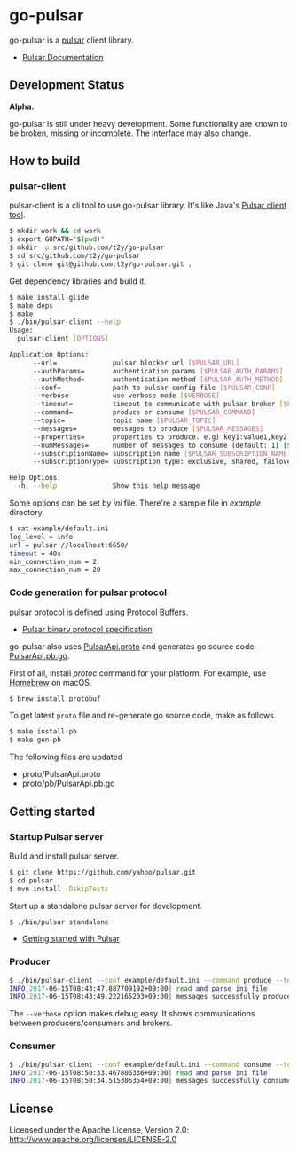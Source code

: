 # go-pulsar

go-pulsar is a [pulsar](https://github.com/yahoo/pulsar) client library.

* [Pulsar Documentation](https://github.com/yahoo/pulsar/blob/master/docs/Documentation.md)


## Development Status

**Alpha.**

go-pulsar is still under heavy development. Some functionality are known to be broken, missing or incomplete. The interface may also change.


## How to build

### pulsar-client

pulsar-client is a cli tool to use go-pulsar library. It's like Java's [Pulsar client tool](https://github.com/yahoo/pulsar/blob/master/docs/AdminTools.md#pulsar-client-tool).

```bash
$ mkdir work && cd work
$ export GOPATH="$(pwd)"
$ mkdir -p src/github.com/t2y/go-pulsar
$ cd src/github.com/t2y/go-pulsar
$ git clone git@github.com:t2y/go-pulsar.git .
```

Get dependency libraries and build it.

```bash
$ make install-glide
$ make deps
$ make
$ ./bin/pulsar-client --help
Usage:
  pulsar-client [OPTIONS]

Application Options:
      --url=              pulsar blocker url [$PULSAR_URL]
      --authParams=       authentication params [$PULSAR_AUTH_PARAMS]
      --authMethod=       authentication method [$PULSAR_AUTH_METHOD]
      --conf=             path to pulsar config file [$PULSAR_CONF]
      --verbose           use verbose mode [$VERBOSE]
      --timeout=          timeout to communicate with pulsar broker [$PULSAR_TIMEOUT]
      --command=          produce or consume [$PULSAR_COMMAND]
      --topic=            topic name [$PULSAR_TOPIC]
      --messages=         messages to produce [$PULSAR_MESSAGES]
      --properties=       properties to produce. e.g) key1:value1,key2:value2 [$PULSAR_PROPERTIES]
      --numMessages=      number of messages to consume (default: 1) [$PULSAR_NUM_MESSAGES]
      --subscriptionName= subscription name [$PULSAR_SUBSCRIPTION_NAME]
      --subscriptionType= subscription type: exclusive, shared, failover (default: exclusive) [$PULSAR_SUBSCRIPTION_TYPE]

Help Options:
  -h, --help              Show this help message
```

Some options can be set by *ini* file. There're a sample file in *example* directory.

```bash
$ cat example/default.ini
log_level = info
url = pulsar://localhost:6650/
timeout = 40s
min_connection_num = 2
max_connection_num = 20
```

### Code generation for pulsar protocol

pulsar protocol is defined using [Protocol Buffers](https://developers.google.com/protocol-buffers/).

* [Pulsar binary protocol specification](https://github.com/yahoo/pulsar/blob/master/docs/BinaryProtocol.md)

go-pulsar also uses [PulsarApi.proto](https://github.com/yahoo/pulsar/blob/master/pulsar-common/src/main/proto/PulsarApi.proto) and generates go source code: [PulsarApi.pb.go](https://github.com/t2y/go-pulsar/blob/master/proto/pb/PulsarApi.pb.go).

First of all, install *protoc* command for your platform. For example, use [Homebrew](https://brew.sh/) on macOS.

```bash
$ brew install protobuf
```

To get latest `proto` file and re-generate go source code, make as follows.

```bash
$ make install-pb
$ make gen-pb
```

The following files are updated

* proto/PulsarApi.proto
* proto/pb/PulsarApi.pb.go


## Getting started

### Startup Pulsar server

Build and install pulsar server.

```bash
$ git clone https://github.com/yahoo/pulsar.git
$ cd pulsar
$ mvn install -DskipTests
```

Start up a standalone pulsar server for development.

```bash
$ ./bin/pulsar standalone
```

* [Getting started with Pulsar](https://github.com/yahoo/pulsar/blob/master/docs/GettingStarted.md)

### Producer

```bash
$ ./bin/pulsar-client --conf example/default.ini --command produce --topic "persistent://sample/standalone/ns1/my-topic" --messages "Hello Pulsar"
INFO[2017-06-15T08:43:47.887709192+09:00] read and parse ini file                       iniConf=&{info pulsar://localhost:6650/ 40s 2 20 pulsar://localhost:6650/ info} path="example/default.ini"
INFO[2017-06-15T08:43:49.222165203+09:00] messages successfully produced                messages=[Hello Pulsar] properties=[]
```

The `--verbose` option makes debug easy. It shows communications between producers/consumers and brokers.

### Consumer

```bash
$ ./bin/pulsar-client --conf example/default.ini --command consume --topic "persistent://sample/standalone/ns1/my-topic" --subscriptionName sub
INFO[2017-06-15T08:50:33.467806336+09:00] read and parse ini file                       iniConf=&{info pulsar://localhost:6650/ 40s 2 20 pulsar://localhost:6650/ info} path="example/default.ini"
INFO[2017-06-15T08:50:34.515306354+09:00] messages successfully consumed                key-value=[] message="Hello Pulsar"
```

## License

Licensed under the Apache License, Version 2.0: http://www.apache.org/licenses/LICENSE-2.0
